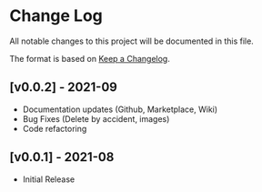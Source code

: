 # Change Log
All notable changes to this project will be documented in this file.
 
The format is based on [Keep a Changelog](http://keepachangelog.com/).

## [v0.0.2] - 2021-09

- Documentation updates (Github, Marketplace, Wiki)
- Bug Fixes (Delete by accident, images)
- Code refactoring

## [v0.0.1] - 2021-08
- Initial Release